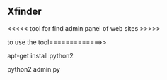 ## Xfinder
<<<<< tool for find admin panel of web sites >>>>>

to use the tool=============>>

apt-get install python2

python2 admin.py
 
